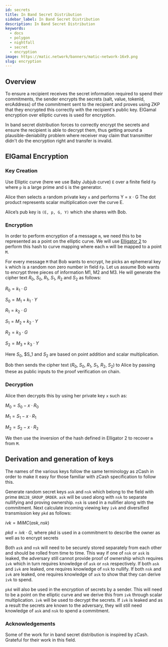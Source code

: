 ```yaml
---
id: secrets
title: In Band Secret Distribution
sidebar_label: In Band Secret Distribution
description: In Band Secret Distribution
keywords:
  - docs
  - polygon
  - nightfall
  - secret
  - encryption
image: https://matic.network/banners/matic-network-16x9.png
slug: encryption
---
```


## Overview

To ensure a recipient receives the secret information required to spend their commitments, the sender
encrypts the secrets (salt, value, tokenId, ercAddress) of the commitment sent to the recipient and
proves using ZKP that they encrypted this correctly with the recipient's public key. ElGamal
encryption over elliptic curves is used for encryption.

In band secret distribution forces to correctly encrypt the secrets and ensure the recipient is able to decrypt them, thus getting around 
a plausible-deniability problem where receiver may claim that transmitter didn't do the encryption right and transfer is invalid.

## ElGamal Encryption

### Key Creation

Use Elliptic curve (here we use Baby Jubjub curve) `E` over a finite field `Fp` where `p` is a large
prime and `G` is the generator.

Alice then selects a random private key `x` and performs Y = x $\cdot$ G
The dot product represents scalar multiplication over the curve E.

Alice’s pub key is `(E, p, G, Y)` which she shares with Bob.

### Encryption

In order to perform encryption of a message `m`, we need this to be represented as a point on the
elliptic curve. We will use [Elligator 2](https://dl.acm.org/doi/pdf/10.1145/2508859.2516734) to
perform this hash to curve mapping where each `m` will be mapped to a point `M`.

For every message `M` that Bob wants to encrypt, he picks an ephemeral key `k` which is a random non
zero number in field `Fp`. Let us assume Bob wants to encrypt three pieces of information M1, M2 and
M3. He will generate the cipher text $R_0$, $S_0$, $R_1$, $S_1$, $R_2$ and $S_2$ as follows:

$R_0 = k_1\cdot G$

$S_0 = M_1 + k_1 \cdot Y$

$R_1 = k_2 \cdot G$

$S_1 = M_2 + k_2 \cdot Y$

$R_2 = k_3 \cdot G$

$S_2 = M_3 + k_3 \cdot Y$

Here $S_0$, $S_1 and $S_2$ are based on point addition and scalar multiplication.

Bob then sends the cipher text ($R_0$, $S_0$, $R_1$, $S_1$, $R_2$, $S_2$) to Alice by passing these as public inputs
to the proof verification on chain.

### Decryption

Alice then decrypts this by using her private key `x` such as:

$M_0 = S_0 - x \cdot R_0$

$M_1 = S_1 - x \cdot R_1$

$M_2 = S_2 - x \cdot R_2$

We then use the inversion of the hash defined in Elligator 2 to recover `m` from `M`.

## Derivation and generation of keys

The names of the various keys follow the same terminology as zCash in order to make it easy for
those familiar with zCash specification to follow this.

Generate random secret keys `ask` and `nsk` which belong to the field with prime
`BN128_GROUP_ORDER`. `ask` will be used along with `nsk` to separate nullifying and proving
ownership. `nsk` is used in a nullifier along with the commitment.
Next calculate incoming viewing key `ivk` and diversified transmission key `pkd` as follows:

$ivk = MiMC(ask, nsk)$

$pkd = ivk \cdot G$, where pkd is used in a commitment to describe the owner as well as to encrypt secrets

Both `ask` and `nsk` will need to be securely stored separately from each other and should be rolled
from time to time. This way if one of `nsk` or `ask` is leaked, the adversary still cannot provide
proof of ownership which requires `ivk` which in turn requires knowledge of `ask` or `nsk`
respectively. If both `ask` and `ivk` are leaked, one requires knowledge of `nsk` to nullify. If
both `nsk` and `ivk` are leaked, one requires knowledge of `ask` to show that they can derive `ivk`
to spend.

`pkd` will also be used in the encryption of secrets by a sender. This will need to be a point on
the elliptic curve and we derive this from `ivk` through scalar multiplication. `ivk` will be used
to decrypt the secrets. If `ivk` is leaked and as a result the secrets are known to the adversary,
they will still need knowledge of `ask` and `nsk` to spend a commitment.

### Acknowledgements

Some of the work for in band secret distribution is inspired by zCash. Grateful for their work in
this field.
